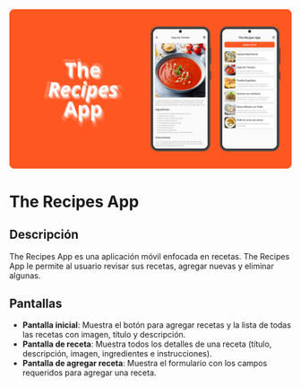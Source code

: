 <img src="./assets/TheRecipesApp%20-%20Presentation.png" alt="TheRecipesApp">

# The Recipes App

## Descripción

The Recipes App es una aplicación móvil enfocada en recetas. The Recipes App le permite al usuario revisar sus recetas, agregar nuevas y eliminar algunas.

## Pantallas

- **Pantalla inicial**: Muestra el botón para agregar recetas y la lista de todas las recetas con imagen, título y descripción.
- **Pantalla de receta**: Muestra todos los detalles de una receta (título, descripción, imagen, ingredientes e instrucciones).
- **Pantalla de agregar receta**: Muestra el formulario con los campos requeridos para agregar una receta.
